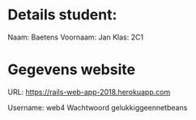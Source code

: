 
# Details student:

Naam: Baetens
Voornaam: Jan
Klas: 2C1

# Gegevens website

URL: https://rails-web-app-2018.herokuapp.com

Username: web4
Wachtwoord gelukkiggeennetbeans